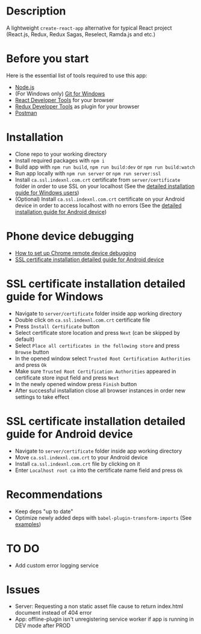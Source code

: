 # Description
A lightweight `create-react-app` alternative for typical React project (React.js, Redux, Redux Sagas, Reselect, Ramda.js and etc.)

# Before you start
Here is the essential list of tools required to use this app:
- [Node.js](https://nodejs.org/en/download/)
- (For Windows only) [Git for Windows](https://git-scm.com/download/win) 
- [React Developer Tools](https://chrome.google.com/webstore/detail/react-developer-tools/fmkadmapgofadopljbjfkapdkoienihi?hl=ru) for your browser
- [Redux Developer Tools](https://chrome.google.com/webstore/detail/redux-devtools/lmhkpmbekcpmknklioeibfkpmmfibljd?hl=ru) as plugin for your browser
- [Postman](https://www.postman.com/)

# Installation
- Clone repo to your working directory
- Install required packages with `npm i`
- Build app with `npm run build`, `npm run build:dev` or `npm run build:watch`
- Run app locally with `npm run server` or `npm run server:ssl`
- Install `ca.ssl.indexnl.com.crt` certificate from `server/certificate` folder in order to use SSL on your localhost (See the [detailed installation guide for Windows users](#ssl-certificate-installation-detailed-guide-for-windows))
- (Optional) Install `ca.ssl.indexnl.com.crt` certificate on your Android device in order to access localhost with no errors (See the [detailed installation guide for Android device](#ssl-certificate-installation-detailed-guide-for-android-device))

# Phone device debugging
- [How to set up Chrome remote device debugging](https://developers.google.com/web/tools/chrome-devtools/remote-debugging/local-server)
- [SSL certificate installation detailed guide for Android device](https://michielsioen.be/2019-11-23-the-pwa-experiment-pt2-debugging/)

# SSL certificate installation detailed guide for Windows
- Navigate to `server/certificate` folder inside app working directory
- Double click on `ca.ssl.indexnl.com.crt` certificate file
- Press `Install Certificate` button
- Select certificate store location and press `Next` (can be skipped by default)
- Select `Place all certificates in the following store` and press `Browse` button
- In the opened window select `Trusted Root Certification Authorities` and press `Ok`
- Make sure `Trusted Root Certification Authorities` appeared in certificate store input field and press `Next`
- In the newly opened window press `Finish` button
- After successful installation close all browser instances in order new settings to take effect

# SSL certificate installation detailed guide for Android device
- Navigate to `server/certificate` folder inside app working directory
- Move `ca.ssl.indexnl.com.crt` to your Android device
- Install `ca.ssl.indexnl.com.crt` file by clicking on it
- Enter `Localhost root ca` into the certificate name field and press `Ok`

# Recommendations
- Keep deps "up to date"
- Optimize newly added deps with `babel-plugin-transform-imports` (See [examples](https://www.npmjs.com/package/babel-plugin-transform-imports))

# TO DO
- Add custom error logging service

# Issues
- Server: Requesting a non static asset file cause to return index.html document instead of 404 error
- App: offline-plugin isn't unregistering service worker if app is running in DEV mode after PROD 
